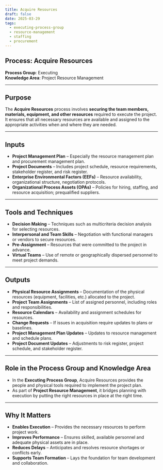 ```yaml
---
title: Acquire Resources  
draft: false  
date: 2025-03-29
tags:  
  - executing-process-group  
  - resource-management  
  - staffing  
  - procurement  
---
```


## Process: Acquire Resources

**Process Group**: Executing  
**Knowledge Area**: Project Resource Management  

---

## Purpose

The **Acquire Resources** process involves **securing the team members, materials, equipment, and other resources** required to execute the project. It ensures that all necessary resources are available and assigned to the appropriate activities when and where they are needed.

---

## Inputs

- **Project Management Plan** – Especially the resource management plan and procurement management plan.
- **Project Documents** – Includes project schedule, resource requirements, stakeholder register, and risk register.
- **Enterprise Environmental Factors (EEFs)** – Resource availability, organizational structure, negotiation protocols.
- **Organizational Process Assets (OPAs)** – Policies for hiring, staffing, and resource acquisition; prequalified suppliers.

---

## Tools and Techniques

- **Decision Making** – Techniques such as multicriteria decision analysis for selecting resources.
- **Interpersonal and Team Skills** – Negotiation with functional managers or vendors to secure resources.
- **Pre-Assignment** – Resources that were committed to the project in advance.
- **Virtual Teams** – Use of remote or geographically dispersed personnel to meet project demands.

---

## Outputs

- **Physical Resource Assignments** – Documentation of the physical resources (equipment, facilities, etc.) allocated to the project.
- **Project Team Assignments** – List of assigned personnel, including roles and responsibilities.
- **Resource Calendars** – Availability and assignment schedules for resources.
- **Change Requests** – If issues in acquisition require updates to plans or baselines.
- **Project Management Plan Updates** – Updates to resource management and schedule plans.
- **Project Document Updates** – Adjustments to risk register, project schedule, and stakeholder register.

---

## Role in the Process Group and Knowledge Area

- In the **Executing Process Group**, Acquire Resources provides the people and physical tools required to implement the project plan.
- As part of **Project Resource Management**, it bridges planning with execution by putting the right resources in place at the right time.

---

## Why It Matters

- **Enables Execution** – Provides the necessary resources to perform project work.
- **Improves Performance** – Ensures skilled, available personnel and adequate physical assets are in place.
- **Reduces Delays** – Anticipates and resolves resource shortages or conflicts early.
- **Supports Team Formation** – Lays the foundation for team development and collaboration.
